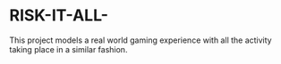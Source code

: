# RISK-IT-ALL-
This project models a real world gaming experience with all the activity taking place in a similar fashion. 

